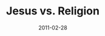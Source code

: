---
layout: music 
title: "Jesus vs. Religion"
series: "Heavy-Weights"
date: 2011-02-28 
description: "We'll wrestle with the question of how Jesus can claim to be the only way to God."
audio: "http://s3.amazonaws.com/crossroadsaudiomessages/heavyweights_03.mp3"
audio-duration: "52:51"
src: "http://www.crossroads.net/players/media/mediumHz/190x110HeavyWeights.jpg"
---